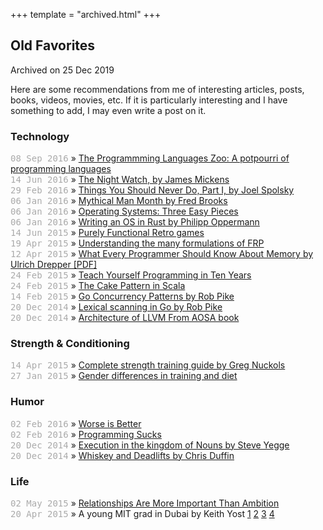 +++
template = "archived.html"
+++


<main>
   <h2>Old Favorites</h2>
   <p>
      Archived on <!-- -->25 Dec 2019
   </p>
   <p>Here are some recommendations from me of interesting articles, posts, books, videos, movies, etc. If it is particularly interesting and I have something to add, I may even write a post on it.</p>
   <h3>Technology</h3>
   <ul style="list-style-type:none;margin-left:0;padding-left:0" class="blogpostlist">
      <li><time style="color:#aaa;font-family:Ubuntu Mono,monospace" datetime="2016-09-08">08 Sep 2016</time> » <a href="http://plzoo.andrej.com/">The Programmming Languages Zoo: A potpourri of programming languages</a></li>
      <li><time style="color:#aaa;font-family:Ubuntu Mono,monospace" datetime="2016-06-14">14 Jun 2016</time> » <a href="http://scholar.harvard.edu/files/mickens/files/thenightwatch.pdf">The Night Watch, by James Mickens</a></li>
      <li><time style="color:#aaa;font-family:Ubuntu Mono,monospace" datetime="2016-02-29">29 Feb 2016</time> » <a href="http://www.joelonsoftware.com/articles/fog0000000069.html">Things You Should Never Do, Part I, by Joel Spolsky</a></li>
      <li><time style="color:#aaa;font-family:Ubuntu Mono,monospace" datetime="2016-01-06">06 Jan 2016</time> » <a href="https://en.wikipedia.org/wiki/The_Mythical_Man-Month">Mythical Man Month by Fred Brooks</a></li>
      <li><time style="color:#aaa;font-family:Ubuntu Mono,monospace" datetime="2016-01-06">06 Jan 2016</time> » <a href="http://pages.cs.wisc.edu/~remzi/OSTEP/">Operating Systems: Three Easy Pieces</a></li>
      <li><time style="color:#aaa;font-family:Ubuntu Mono,monospace" datetime="2016-01-06">06 Jan 2016</time> » <a href="http://os.phil-opp.com/">Writing an OS in Rust by Philipp Oppermann</a></li>
      <li><time style="color:#aaa;font-family:Ubuntu Mono,monospace" datetime="2015-06-14">14 Jun 2015</time> » <a href="http://prog21.dadgum.com/23.html">Purely Functional Retro games</a></li>
      <li><time style="color:#aaa;font-family:Ubuntu Mono,monospace" datetime="2015-04-19">19 Apr 2015</time> » <a href="https://www.youtube.com/watch?v=Agu6jipKfYw">Understanding the many formulations of FRP</a></li>
      <li><time style="color:#aaa;font-family:Ubuntu Mono,monospace" datetime="2015-04-12">12 Apr 2015</time> » <a href="https://people.freebsd.org/~lstewart/articles/cpumemory.pdf">What Every Programmer Should Know About Memory by Ulrich Drepper [PDF]</a></li>
      <li><time style="color:#aaa;font-family:Ubuntu Mono,monospace" datetime="2015-02-24">24 Feb 2015</time> » <a href="http://norvig.com/21-days.html">Teach Yourself Programming in Ten Years</a></li>
      <li><time style="color:#aaa;font-family:Ubuntu Mono,monospace" datetime="2015-02-24">24 Feb 2015</time> » <a href="https://coderwall.com/p/t_rapw/cake-pattern-in-scala-self-type-annotations-explicitly-typed-self-references-explained">The Cake Pattern in Scala</a></li>
      <li><time style="color:#aaa;font-family:Ubuntu Mono,monospace" datetime="2015-02-14">14 Feb 2015</time> » <a href="https://youtu.be/f6kdp27TYZs">Go Concurrency Patterns by Rob Pike</a></li>
      <li><time style="color:#aaa;font-family:Ubuntu Mono,monospace" datetime="2014-12-20">20 Dec 2014</time> » <a href="https://www.youtube.com/watch?v=HxaD_trXwRE">Lexical scanning in Go by Rob Pike</a></li>
      <li><time style="color:#aaa;font-family:Ubuntu Mono,monospace" datetime="2014-12-20">20 Dec 2014</time> » <a href="https://aosabook.org/en/llvm.html">Architecture of LLVM From AOSA book</a></li>
   </ul>
   <h3>Strength &amp; Conditioning</h3>
   <ul style="list-style-type:none;margin-left:0;padding-left:0" class="blogpostlist">
      <li><time style="color:#aaa;font-family:Ubuntu Mono,monospace" datetime="2015-04-14">14 Apr 2015</time> » <a href="http://www.strengtheory.com/complete-strength-training-guide/">Complete strength training guide by Greg Nuckols</a></li>
      <li><time style="color:#aaa;font-family:Ubuntu Mono,monospace" datetime="2015-01-27">27 Jan 2015</time> » <a href="http://www.strengtheory.com/gender-differences-in-training-and-diet/">Gender differences in training and diet</a></li>
   </ul>
   <h3>Humor</h3>
   <ul style="list-style-type:none;margin-left:0;padding-left:0" class="blogpostlist">
      <li><time style="color:#aaa;font-family:Ubuntu Mono,monospace" datetime="2016-02-02">02 Feb 2016</time> » <a href="https://www.jwz.org/doc/worse-is-better.html">Worse is Better</a></li>
      <li><time style="color:#aaa;font-family:Ubuntu Mono,monospace" datetime="2016-02-02">02 Feb 2016</time> » <a href="http://www.stilldrinking.org/programming-sucks">Programming Sucks</a></li>
      <li><time style="color:#aaa;font-family:Ubuntu Mono,monospace" datetime="2014-12-20">20 Dec 2014</time> » <a href="https://steve-yegge.blogspot.ca/2006/03/execution-in-kingdom-of-nouns.html">Execution in the kingdom of Nouns by Steve Yegge</a></li>
      <li><time style="color:#aaa;font-family:Ubuntu Mono,monospace" datetime="2014-12-20">20 Dec 2014</time> » <a href="http://www.kabukiwarrior.com/whiskeyanddeadlifts/">Whiskey and Deadlifts by Chris Duffin</a></li>
   </ul>
   <h3>Life</h3>
   <ul style="list-style-type:none;margin-left:0;padding-left:0" class="blogpostlist">
      <li><time style="color:#aaa;font-family:Ubuntu Mono,monospace" datetime="2015-05-02">02 May 2015</time> » <a href="https://www.theatlantic.com/health/archive/2013/04/relationships-are-more-important-than-ambition/275025/">Relationships Are More Important Than Ambition</a></li>
      <li><time style="color:#aaa;font-family:Ubuntu Mono,monospace" datetime="2015-04-20">20 Apr 2015</time> » <a>A young MIT grad in Dubai by Keith Yost</a> <a href="http://tech.mit.edu/V130/N16/dubai.html">1</a> <a href="http://tech.mit.edu/V130/N17/dubai.html">2</a> <a href="http://tech.mit.edu/V130/N18/dubai.html">3</a> <a href="http://tech.mit.edu/V130/N19/dubai.html">4</a> </li>
   </ul>
</main>
